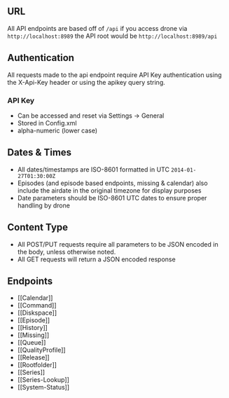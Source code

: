 ## URL ##

All API endpoints are based off of `/api` if you access drone via `http://localhost:8989` the API root would be `http://localhost:8989/api`


## Authentication ##

All requests made to the api endpoint require API Key authentication using the X-Api-Key header or using the apikey query string.

### API Key ###

- Can be accessed and reset via Settings -> General
- Stored in Config.xml
- alpha-numeric (lower case)

## Dates & Times ##

- All dates/timestamps are ISO-8601 formatted in UTC `2014-01-27T01:30:00Z`
- Episodes (and episode based endpoints, missing & calendar) also include the airdate in the original timezone for display purposes
- Date parameters should be ISO-8601 UTC dates to ensure proper handling by drone

## Content Type ##

- All POST/PUT requests require all parameters to be JSON encoded in the body, unless otherwise noted.
- All GET requests will return a JSON encoded response

## Endpoints ##

- [[Calendar]]
- [[Command]]
- [[Diskspace]]
- [[Episode]]
- [[History]]
- [[Missing]]
- [[Queue]]
- [[QualityProfile]]
- [[Release]]
- [[Rootfolder]]
- [[Series]]
- [[Series-Lookup]]
- [[System-Status]]
